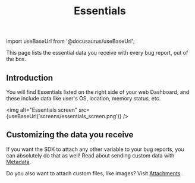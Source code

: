 ﻿---
id: essentials
title: Essentials
---
import useBaseUrl from '@docusaurus/useBaseUrl';

This page lists the essential data you receive with every bug report, out of the box.

## Introduction

You will find Essentials listed on the right side of your web Dashboard, and these include data like user's OS, location, memory status, etc.

<img
  alt="Essentials screen"
  src={useBaseUrl('screens/essentials_screen.png')}
/>


## Customizing the data you receive

If you want the SDK to attach any other variable to your bug reports, you can absolutely do that as well! Read about sending custom data with [Metadata](/ios/metadata.md).

Do you also want to attach custom files, like images? Visit [Attachments](/ios/attachments.md).
